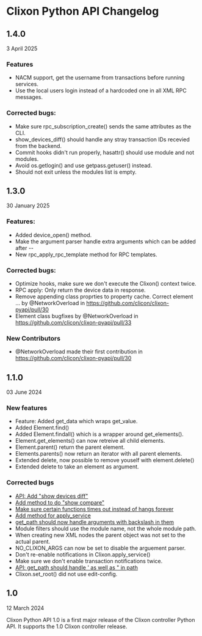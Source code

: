 # Clixon Python API Changelog

## 1.4.0
3 April 2025

### Features
* NACM support, get the username from transactions before running services.
* Use the local users login instead of a hardcoded one in all XML RPC messages.

### Corrected bugs:
* Make sure rpc_subscription_create() sends the same attributes as the CLI.
* show_devices_diff() should handle any stray transaction IDs recevied from the backend.
* Commit hooks didn't run properly, hasattr() should use module and not modules.
* Avoid os.getlogin() and use getpass.getuser() instead.
* Should not exit unless the modules list is empty.

## 1.3.0
30 January 2025

### Features:
* Added device_open() method.
* Make the argument parser handle extra arguments which can be added after --
* New rpc_apply_rpc_template method for RPC templates.

### Corrected bugs:
* Optimize hooks, make sure we don't execute the Clixon() context twice.
* RPC apply: Only return the device data in response.
* Remove appending class proprties to property cache.  Correct element … by @NetworkOverload in https://github.com/clicon/clixon-pyapi/pull/30
* Element class bugfixes by @NetworkOverload in https://github.com/clicon/clixon-pyapi/pull/33

### New Contributors
* @NetworkOverload made their first contribution in https://github.com/clicon/clixon-pyapi/pull/30

## 1.1.0
03 June 2024

### New features

* Feature: Added get_data which wraps get_value.
* Added Element.find()
* Added Element.findall() which is a wrapper around get_elements().
* Element.get_elements() can now retreive all child elements.
* Element.parent() return the parent element.
* Elements.parents() now return an iterator with all parent elements.
* Extended delete, now possible to remove youself with element.delete()
* Extended delete to take an element as argument.

### Corrected bugs

* [API: Add "show devices diff"](https://github.com/clicon/clixon-pyapi/issues/22)
* [Add method to do "show compare"](https://github.com/clicon/clixon-pyapi/issues/19)
* [Make sure certain functions times out instead of hangs forever](https://github.com/clicon/clixon-pyapi/issues/18)
* [Add method for apply_service](https://github.com/clicon/clixon-pyapi/issues/17)
* [get_path should now handle arguments with backslash in them](https://github.com/clicon/clixon-pyapi/issues/24)
* Module filters should use the module name, not the whole module path.
* When creating new XML nodes the parent object was not set to the actual parent.
* NO_CLIXON_ARGS can now be set to disable the arguement parser.
* Don't re-enable notifications in Clixon.apply_service()
* Make sure we don't enable transaction notifications twice.
* [API: get_path should handle ' as well as " in path](https://github.com/clicon/clixon-pyapi/issues/23)
* Clixon.set_root() did not use edit-config.

## 1.0
12 March 2024

Clixon Python API 1.0 is a first major release of the Clixon
controller Python API. It supports the 1.0 Clixon controller release.
